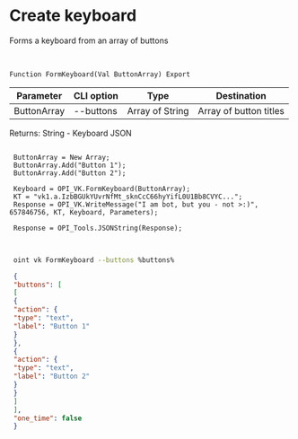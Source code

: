 ﻿---
sidebar_position: 1
---

# Create keyboard
 Forms a keyboard from an array of buttons


<br/>


`Function FormKeyboard(Val ButtonArray) Export`

 | Parameter | CLI option | Type | Destination |
 |-|-|-|-|
 | ButtonArray | --buttons | Array of String | Array of button titles |

 
 Returns: String - Keyboard JSON





```bsl title="Code example"
 
 ButtonArray = New Array;
 ButtonArray.Add("Button 1");
 ButtonArray.Add("Button 2");
 
 Keyboard = OPI_VK.FormKeyboard(ButtonArray);
 KТ = "vk1.a.IzbBGUkYUvrNfMt_sknCcC66hyYifL0U1Bb8CVYC...";
 Response = OPI_VK.WriteMessage("I am bot, but you - not >:)", 657846756, KТ, Keyboard, Parameters);
 
 Response = OPI_Tools.JSONString(Response);
 
```
	


```sh title="CLI command example"
 
 oint vk FormKeyboard --buttons %buttons%

```

```json title="Result"
 {
 "buttons": [
 [
 {
 "action": {
 "type": "text",
 "label": "Button 1"
 }
 },
 {
 "action": {
 "type": "text",
 "label": "Button 2"
 }
 }
 ]
 ],
 "one_time": false
 }
```
